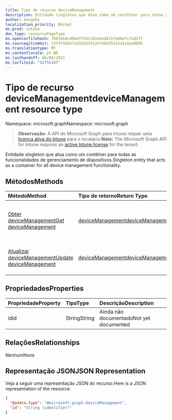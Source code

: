 ```yaml
---
title: Tipo de recurso deviceManagement
description: Entidade singleton que atua como um contêiner para todas as funcionalidades de gerenciamento de dispositivos.
author: dougeby
localization_priority: Normal
ms.prod: intune
doc_type: resourcePageType
ms.openlocfilehash: 78034b4c466ef534cc92ebed6157e80a7c7ed2f7
ms.sourcegitcommit: 13f474d3e71d32a5dfe2efebb351e3a1a5aa9685
ms.translationtype: MT
ms.contentlocale: pt-BR
ms.lasthandoff: 06/04/2021
ms.locfileid: "52755167"
---
```

# <a name="devicemanagement-resource-type"></a><span data-ttu-id="13f4e-103">Tipo de recurso deviceManagement</span><span class="sxs-lookup"><span data-stu-id="13f4e-103">deviceManagement resource type</span></span>

<span data-ttu-id="13f4e-104">Namespace: microsoft.graph</span><span class="sxs-lookup"><span data-stu-id="13f4e-104">Namespace: microsoft.graph</span></span>

> <span data-ttu-id="13f4e-105">**Observação:** A API do Microsoft Graph para Intune requer uma [licença ativa do Intune](https://go.microsoft.com/fwlink/?linkid=839381) para o locatário.</span><span class="sxs-lookup"><span data-stu-id="13f4e-105">**Note:** The Microsoft Graph API for Intune requires an [active Intune license](https://go.microsoft.com/fwlink/?linkid=839381) for the tenant.</span></span>

<span data-ttu-id="13f4e-106">Entidade singleton que atua como um contêiner para todas as funcionalidades de gerenciamento de dispositivos.</span><span class="sxs-lookup"><span data-stu-id="13f4e-106">Singleton entity that acts as a container for all device management functionality.</span></span>

## <a name="methods"></a><span data-ttu-id="13f4e-107">Métodos</span><span class="sxs-lookup"><span data-stu-id="13f4e-107">Methods</span></span>
|<span data-ttu-id="13f4e-108">Método</span><span class="sxs-lookup"><span data-stu-id="13f4e-108">Method</span></span>|<span data-ttu-id="13f4e-109">Tipo de retorno</span><span class="sxs-lookup"><span data-stu-id="13f4e-109">Return Type</span></span>|<span data-ttu-id="13f4e-110">Descrição</span><span class="sxs-lookup"><span data-stu-id="13f4e-110">Description</span></span>|
|:---|:---|:---|
|[<span data-ttu-id="13f4e-111">Obter deviceManagement</span><span class="sxs-lookup"><span data-stu-id="13f4e-111">Get deviceManagement</span></span>](../api/intune-gpanalyticsservice-devicemanagement-get.md)|[<span data-ttu-id="13f4e-112">deviceManagement</span><span class="sxs-lookup"><span data-stu-id="13f4e-112">deviceManagement</span></span>](../resources/intune-gpanalyticsservice-devicemanagement.md)|<span data-ttu-id="13f4e-113">Leia as propriedades e as relações do objeto [deviceManagement](../resources/intune-gpanalyticsservice-devicemanagement.md).</span><span class="sxs-lookup"><span data-stu-id="13f4e-113">Read properties and relationships of the [deviceManagement](../resources/intune-gpanalyticsservice-devicemanagement.md) object.</span></span>|
|[<span data-ttu-id="13f4e-114">Atualizar deviceManagement</span><span class="sxs-lookup"><span data-stu-id="13f4e-114">Update deviceManagement</span></span>](../api/intune-gpanalyticsservice-devicemanagement-update.md)|[<span data-ttu-id="13f4e-115">deviceManagement</span><span class="sxs-lookup"><span data-stu-id="13f4e-115">deviceManagement</span></span>](../resources/intune-gpanalyticsservice-devicemanagement.md)|<span data-ttu-id="13f4e-116">Atualizar as propriedades de um objeto de [deviceManagement](../resources/intune-gpanalyticsservice-devicemanagement.md).</span><span class="sxs-lookup"><span data-stu-id="13f4e-116">Update the properties of a [deviceManagement](../resources/intune-gpanalyticsservice-devicemanagement.md) object.</span></span>|

## <a name="properties"></a><span data-ttu-id="13f4e-117">Propriedades</span><span class="sxs-lookup"><span data-stu-id="13f4e-117">Properties</span></span>
|<span data-ttu-id="13f4e-118">Propriedade</span><span class="sxs-lookup"><span data-stu-id="13f4e-118">Property</span></span>|<span data-ttu-id="13f4e-119">Tipo</span><span class="sxs-lookup"><span data-stu-id="13f4e-119">Type</span></span>|<span data-ttu-id="13f4e-120">Descrição</span><span class="sxs-lookup"><span data-stu-id="13f4e-120">Description</span></span>|
|:---|:---|:---|
|<span data-ttu-id="13f4e-121">id</span><span class="sxs-lookup"><span data-stu-id="13f4e-121">id</span></span>|<span data-ttu-id="13f4e-122">String</span><span class="sxs-lookup"><span data-stu-id="13f4e-122">String</span></span>|<span data-ttu-id="13f4e-123">Ainda não documentado</span><span class="sxs-lookup"><span data-stu-id="13f4e-123">Not yet documented</span></span>|

## <a name="relationships"></a><span data-ttu-id="13f4e-124">Relações</span><span class="sxs-lookup"><span data-stu-id="13f4e-124">Relationships</span></span>
<span data-ttu-id="13f4e-125">Nenhum</span><span class="sxs-lookup"><span data-stu-id="13f4e-125">None</span></span>

## <a name="json-representation"></a><span data-ttu-id="13f4e-126">Representação JSON</span><span class="sxs-lookup"><span data-stu-id="13f4e-126">JSON Representation</span></span>
<span data-ttu-id="13f4e-127">Veja a seguir uma representação JSON do recurso.</span><span class="sxs-lookup"><span data-stu-id="13f4e-127">Here is a JSON representation of the resource.</span></span>
<!-- {
  "blockType": "resource",
  "keyProperty": "id",
  "@odata.type": "microsoft.graph.deviceManagement"
}
-->
``` json
{
  "@odata.type": "#microsoft.graph.deviceManagement",
  "id": "String (identifier)"
}
```




